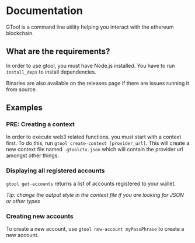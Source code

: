# Documentation

GTool is a command line utility helping you interact with the ethereum blockchain.

## What are the requirements?

In order to use gtool, you must have Node.js installed.
You have to run `install_deps` to install dependencies.

Binaries are also available on the releases page if there are issues running it from source.

## Examples

### PRE: **Creating a context**
In order to execute web3 related functions, you must start with a context first. To do this, run `gtool create-context [provider_url]`. This will create a new context file named `.gtoolctx.json` which will contain the provider url amongst other things.

### **Displaying all registered accounts**

`gtool get-accounts` returns a list of accounts registered to your wallet.

*Tip: change the output style in the context file if you are looking for JSON or other types*

### **Creating new accounts**

To create a new account, use `gtool new-account myPassPhrase` to create a new account.

